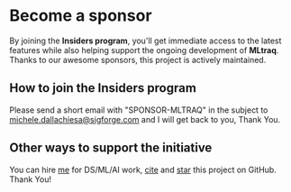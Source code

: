 # Become a sponsor

By joining the **Insiders program**, you'll get immediate access to the latest features while also helping support the ongoing development of **MLtraq**. Thanks to our awesome sponsors, this project is actively maintained.

## How to join the Insiders program

Please send a short email with "SPONSOR-MLTRAQ" in the subject to
[michele.dallachiesa@sigforge.com](mailto:michele.dallachiesa@sigforge.com)
and I will get back to you, Thank You.

## Other ways to support the initiative

You can hire [me](https://www.linkedin.com/in/dallachiesa/) for DS/ML/AI work, [cite](./cite.md) and [star](https://github.com/elehcimd/mltraq) this project on GitHub. Thank You!


